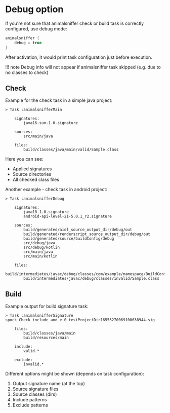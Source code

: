 # Debug option

If you're not sure that animalsniffer check or build task is correctly configured, 
use debug mode:

```groovy
animalsniffer {
    debug = true
}
```

After activation, it would print task configuration just before execution.

!!! note
    Debug info will not appear if animalsniffer task skipped (e.g. due to no classes to check)

## Check

Example for the check task in a simple java project:

```
> Task :animalsnifferMain

	signatures:
		java16-sun-1.0.signature

	sources:
		src/main/java

	files:
		build/classes/java/main/valid/Sample.class
```

Here you can see:

* Applied signatures
* Source directories
* All checked class files

Another example - check task in android project:

```
> Task :animalsnifferDebug

	signatures:
		java18-1.0.signature
		android-api-level-21-5.0.1_r2.signature

	sources:
		build/generated/aidl_source_output_dir/debug/out
		build/generated/renderscript_source_output_dir/debug/out
		build/generated/source/buildConfig/debug
		src/debug/java
		src/debug/kotlin
		src/main/java
		src/main/kotlin

	files:
		build/intermediates/javac/debug/classes/com/example/namespace/BuildConfig.class
		build/intermediates/javac/debug/classes/invalid/Sample.class
```

## Build

Example output for build signature task:

```
> Task :animalsnifferSignature
spock_Check_include_and_e_0_testProjectDir16553270069100638944.sig

	files:
		build/classes/java/main
		build/resources/main

	include:
		valid.*

	exclude:
		invalid.*
```

Different options might be shown (depends on task configuration):

1. Output signature name (at the top)
2. Source signature files
3. Source classes (dirs)
4. Include patterns
5. Exclude patterns
